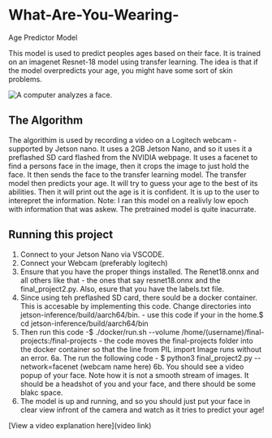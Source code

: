 # What-Are-You-Wearing-

Age Predictor Model

This model is used to predict peoples ages based on their face. It is trained on an imagenet Resnet-18 model using transfer learning. The idea is that if the model overpredicts your age, you might have some sort of skin problems.

![A computer analyzes a face.](https://imgur.com/HeyVfsW)

## The Algorithm
The algorithim is used by recording a video on a Logitech webcam - supported by Jetson nano. It uses a 2GB Jetson Nano, and so it uses it a preflashed SD card flashed from the NVIDIA webpage. It uses a facenet to find a persons face in the image, then it crops the image to just hold the face. It then sends the face to the transfer learning model. The transfer model then predicts your age. It will try to guess your age to the best of its abilities. Then it will print out the age is it is confident. It is up to the user to interepret the information.
Note: I ran this model on a realivly low epoch with information that was askew. The pretrained model is quite inacurrate.
## Running this project

1. Connect to your Jetson Nano via VSCODE. 
2. Connect your Webcam (preferably logitech)
3. Ensure that you have the proper things installed. The Renet18.onnx and all others like that - the ones that say resnet18.onnx and the final_project2.py. Also, esure that you have the labels.txt file.
4. Since using teh preflashed SD card, there sould be a docker container. This is accesable by implementing this code. Change directories into jetson-inference/build/aarch64/bin. - use this code if your in the home.$ cd jetson-inference/build/aarch64/bin
5. Then run this code -$ ./docker/run.sh --volume /home/(username)/final-projects:/final-projects        - the code moves the final-projects folder into the docker container so that the line from PIL import Image runs without an error.
6a. The run the following code - $ python3 final_project2.py --network=facenet (webcam name here)
6b. You should see a video popup of your face. Note how it is not a smooth stream of images. It should be a headshot of you and your face, and there should be some blakc space.
7. The model is up and running, and so you should just put your face in clear view infront of the camera and watch as it tries to predict your age!

[View a video explanation here](video link)
